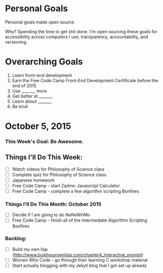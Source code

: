 Personal Goals
==============

Personal goals made open source.

Why? Spending the time to get shit done. I'm open sourcing these goals for accessibility across computers I use, transparency, accountability, and versioning.

# Overarching Goals
1. Learn front-end development
2. Earn the Free Code Camp Front-End Development Certificate before the end of 2015
3. Use _______ more
4. Get better at _______
5. Learn about _______
6. Be kind

# October 5, 2015

### This Week's Goal: Be Awesome.

## Things I'll Do This Week:
- [ ] Watch videos for Philosophy of Science class
- [ ] Complete quiz for Philosophy of Science class
- [ ] Japanese homework
- [ ] Free Code Camp - start Zipline: Javascript Calculator
- [ ] Free Code Camp - complete a few algorithm scripting Bonfires

### Things I'll Do This Month: October 2015
- [ ] Decide if I am going to do NaNoWriMo
- [ ] Free Code Camp - finish all of the Intermediate Algorithm Scripting Bonfires

### Backlog:
- [ ] Build my own lisp (http://www.buildyourownlisp.com/chapter4_interactive_prompt)
- [ ] Women Who Code - go through their learning C workshop material
- [ ] Start actually blogging with my Jekyll blog that I got set up already
